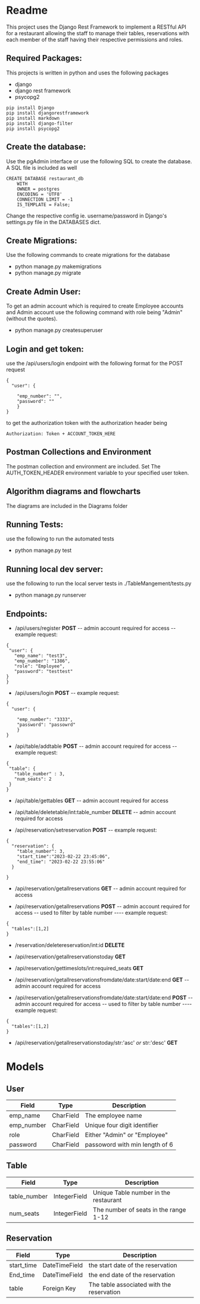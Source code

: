 # Readme
This project uses the Django Rest Framework to implement a RESTful API for a restaurant allowing the staff to manage their tables, reservations with each member of the staff having their respective permissions and roles.

## Required Packages:
This projects is written in python and uses the following packages
- django
- django rest framework
 - psycopg2
 

```
pip install Django
pip install djangorestframework
pip install markdown       
pip install django-filter  
pip install psycopg2
```

## Create the database:
Use the pgAdmin interface or use the following SQL to create the database. A SQL file is included as well
```
CREATE DATABASE restaurant_db
    WITH
    OWNER = postgres
    ENCODING = 'UTF8'
    CONNECTION LIMIT = -1
    IS_TEMPLATE = False;
```
Change the respective config ie. username/password in Django's settings.py file in the DATABASES dict.

 ## Create Migrations:
 Use the following commands to create migrations for the database
 - python manage.py makemigrations
 - python manage.py migrate

 ## Create Admin User:
 To get an admin account which is required to create Employee accounts and Admin account use the following command with role being "Admin" (without the quotes).
 - python manage.py createsuperuser

## Login and get token:
use the /api/users/login endpoint with the following format for the POST request
```
{
  "user": {
    
    "emp_number": "",
    "password": ""
	}
}
```
to get the authorization token with the authorization header being
```
Authorization: Token + ACCOUNT_TOKEN_HERE
```

## Postman Collections and Environment
The postman collection and environment are included.
Set The AUTH_TOKEN_HEADER environment variable to your specified user token.
## Algorithm diagrams and flowcharts
The diagrams are included in the Diagrams folder

 
## Running Tests:
use the following to run the automated tests

 - python manage.py test
 
 ## Running local dev server:
 use the following to run the local server
 tests in ./TableMangement/tests.py

 - python manage.py runserver

## Endpoints:

 - /api/users/register **POST**
 -- admin account required for access
 -- example request: 
 ``` 
 {
  "user": {
    "emp_name": "test3",
    "emp_number": "1386",
    "role": "Employee",
    "password": "testtest"
}
}
```

 - /api/users/login **POST**
-- example request:
```
{
  "user": {
    
    "emp_number": "3333",
    "password": "passowrd"
	}
}
```

 - /api/table/addtable **POST**
--  admin account required for access
-- example request:
 ```
 {
  "table": {
    "table_number" : 3,
    "num_seats": 2
  }
}
 ```
 
 - /api/table/gettables **GET**
-- admin account required for access

 - /api/table/deletetable/int:table_number **DELETE**
-- admin account required for access

 - /api/reservation/setreservation **POST**
-- example request:
```
{
  "reservation": {
    "table_number": 3,
    "start_time":"2023-02-22 23:45:06",
    "end_time": "2023-02-22 23:55:06"
  }
  
}
```
 - /api/reservation/getallreservations **GET**
-- admin account required for access

 - /api/reservation/getallreservations **POST**
-- admin account required for access
-- used to filter by table number
---- example request:
```
{
  "tables":[1,2]
}
```
 - /reservation/deletereservation/int:id **DELETE**
 
 - /api/reservation/getallreservationstoday **GET**
 
 - /api/reservation/gettimeslots/int:required_seats **GET**
 - /api/reservation/getallreservationsfromdate/date:start/date:end **GET**
-- admin account required for access
 - /api/reservation/getallreservationsfromdate/date:start/date:end **POST**
-- admin account required for access
-- used to filter by table number
---- example request:
```
{
  "tables":[1,2]
}
```
 - /api/reservation/getallreservationstoday/str:'asc' *or* str:'desc' **GET**

# Models
## User
| Field | Type | Description |
|--|--|--|
| emp_name | CharField | The employee name
| emp_number  |CharField  | Unique four digit identifier
| role | CharField | Either "Admin" or "Employee"
| password |  CharField | passoword with min length of 6

## Table
| Field | Type | Description |
|--|--|--|
| table_number | IntegerField | Unique Table number in the restaurant
| num_seats | IntegerField  | The number of seats in the range 1-12
## Reservation
| Field | Type | Description |
|--|--|--|
| start_time | DateTimeField |the start date of the reservation 
| End_time | DateTimeField  |the end date of the reservation
| table | Foreign Key  | The table associated with the reservation
